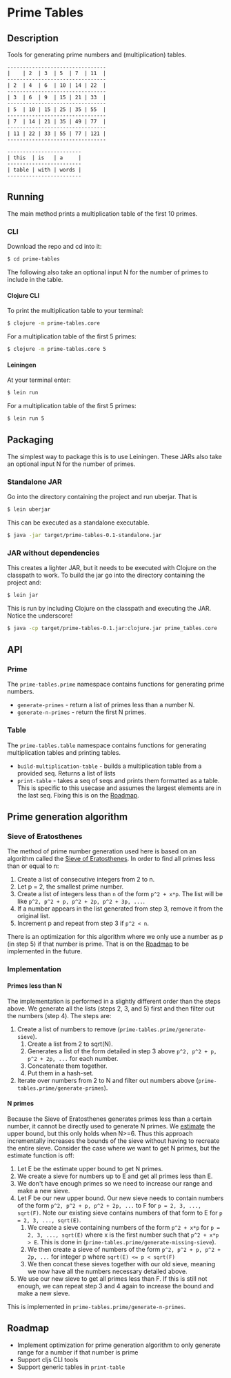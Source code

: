 # Prime Tables

## Description

Tools for generating prime numbers and (multiplication) tables.

```
--------------------------------
|    | 2  | 3  | 5  | 7  | 11  |
--------------------------------
| 2  | 4  | 6  | 10 | 14 | 22  |
--------------------------------
| 3  | 6  | 9  | 15 | 21 | 33  |
--------------------------------
| 5  | 10 | 15 | 25 | 35 | 55  |
--------------------------------
| 7  | 14 | 21 | 35 | 49 | 77  |
--------------------------------
| 11 | 22 | 33 | 55 | 77 | 121 |
--------------------------------

------------------------
| this  | is   | a     |
------------------------
| table | with | words |
------------------------
```

## Running

The main method prints a multiplication table of the first 10 primes.

### CLI

Download the repo and cd into it:

```bash
$ cd prime-tables
```

The following also take an optional input N for the number of primes to include in the table.

#### Clojure CLI

To print the multiplication table to your terminal:

```bash
$ clojure -m prime-tables.core
```
For a multiplication table of the first 5 primes:
```bash
$ clojure -m prime-tables.core 5
```

#### Leiningen
At your terminal enter:

```bash
$ lein run
```
For a multiplication table of the first 5 primes:
```bash
$ lein run 5
```

## Packaging
The simplest way to package this is to use Leiningen. These JARs also take an optional input N for the number of primes.

### Standalone JAR
Go into the directory containing the project and run uberjar. That is

```bash
$ lein uberjar
```

This can be executed as a standalone executable.
```bash
$ java -jar target/prime-tables-0.1-standalone.jar
```

### JAR without dependencies
This creates a lighter JAR, but it needs to be executed with Clojure on the classpath to work. To build the jar go into the directory containing the project and:

```bash
$ lein jar
```

This is run by including Clojure on the classpath and executing the JAR. Notice the underscore!

```bash
$ java -cp target/prime-tables-0.1.jar:clojure.jar prime_tables.core
```
## API
### Prime
The `prime-tables.prime` namespace contains functions for generating prime numbers.

* `generate-primes` - return a list of primes less than a number N.
* `generate-n-primes` - return the first N primes.

### Table
The `prime-tables.table` namespace contains functions for generating multiplication tables and printing tables.

* `build-multiplication-table` - builds a multiplication table from a provided seq. Returns a list of lists
* `print-table` - takes a seq of seqs and prints them formatted as a table. This is specific to this usecase and  assumes the largest elements are in the last seq. Fixing this is on the [Roadmap](#roadmap).

## Prime generation algorithm
### Sieve of Eratosthenes
The method of prime number generation used here is based on an algorithm called the [Sieve of Eratosthenes](https://en.wikipedia.org/wiki/Sieve_of_Eratosthenes). In order to find all primes less than or equal to n:

1. Create a list of consecutive integers from 2 to n.
2. Let p = 2, the smallest prime number.
3. Create a list of integers less than `n` of the form `p^2 + x*p`. The list will be like `p^2, p^2 + p, p^2 + 2p, p^2 + 3p, ...`.
4. If a number appears in the list generated from step 3, remove it from the original list.
5. Increment p and repeat from step 3 if `p^2 < n`.

There is an optimization for this algorithm where we only use a number as p (in step 5) if that number is prime. That is on the [Roadmap](#roadmap) to be implemented in the future.
### Implementation
#### Primes less than N
The implementation is performed in a slightly different order than the steps above. We generate all the lists (steps 2, 3, and 5) first and then filter out the numbers (step 4). The steps are:

1. Create a list of numbers to remove (`prime-tables.prime/generate-sieve`).
   1. Create a list from 2 to sqrt(N).
   2. Generates a list of the form detailed in step 3 above `p^2, p^2 + p, p^2 + 2p, ...` for each number.
   3. Concatenate them together.
   4. Put them in a hash-set.
2. Iterate over numbers from 2 to N and filter out numbers above (`prime-tables.prime/generate-primes`).

#### N primes
Because the Sieve of Eratosthenes generates primes less than a certain number, it cannot be directly used to generate N primes. We [estimate](https://en.wikipedia.org/wiki/Prime-counting_function#Inequalities) the upper bound, but this only holds when N>=6. Thus this approach incrementally increases the bounds of the sieve without having to recreate the entire sieve. Consider the case where we want to get N primes, but the estimate function is off:

1. Let E be the estimate upper bound to get N primes.
2. We create a sieve for numbers up to E and get all primes less than E.
3. We don't have enough primes so we need to increase our range and make a new sieve.
4. Let F be our new upper bound. Our new sieve needs to contain numbers of the form `p^2, p^2 + p, p^2 + 2p, ...` to F for `p = 2, 3, ..., sqrt(F)`. Note our existing sieve contains numbers of that form to E for `p = 2, 3, ..., sqrt(E)`.
   1. We create a sieve containing numbers of the form `p^2 + x*p` for `p = 2, 3, ..., sqrt(E)` where x is the first number such that `p^2 + x*p > E`. This is done in (`prime-tables.prime/generate-missing-sieve`).
   2. We then create a sieve of numbers of the form `p^2, p^2 + p, p^2 + 2p, ...` for integer p where `sqrt(E) <= p < sqrt(F)`
   3. We then concat these sieves together with our old sieve, meaning we now have all the numbers necessary detailed above.
5. We use our new sieve to get all primes less than F. If this is still not enough, we can repeat step 3 and 4 again to increase the bound and make a new sieve.

This is implemented in `prime-tables.prime/generate-n-primes`.

## Roadmap
   - Implement optimization for prime generation algorithm to only generate range for a number if that number is prime
   - Support cljs CLI tools
   - Support generic tables in `print-table`

